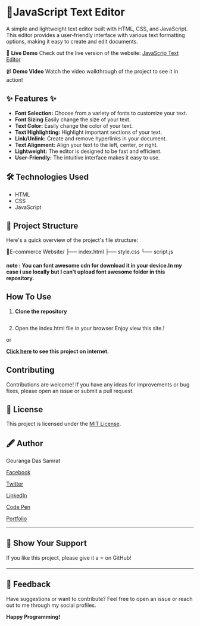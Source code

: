 #  📝JavaScript Text Editor


A simple and lightweight text editor built with HTML, CSS, and JavaScript. This editor provides a user-friendly interface with various text formatting options, making it easy to create and edit documents.

🌟 **Live Demo**
Check out the live version of the website: [JavaScrip Text Editor]()

📹 **Demo Video**
Watch the video walkthrough of the project to see it in action!

## ✨ Features ✨

*   **Font Selection:** Choose from a variety of fonts to customize your text.
*   **Font Sizing** Easily change the size of your text.
*   **Text Color:** Easily change the color of your text.
*   **Text Highlighting:** Highlight important sections of your text.
*   **Link/Unlink:** Create and remove hyperlinks in your document.
*   **Text Alignment:** Align your text to the left, center, or right.
*   **Lightweight:** The editor is designed to be fast and efficient.
*   **User-Friendly:** The intuitive interface makes it easy to use.

## ️🛠️ Technologies Used ️

*   HTML
*   CSS
*   JavaScript

## 📂 Project Structure

Here's a quick overview of the project's file structure:

📂E-commerce Website/
├── index.html
├── style.css
└── script.js

#### note : You can font awesome cdn for download it in your device.In my case i use locally but I can't upload font awesome folder in this repository.

## How To Use

1. **Clone the repository**
   ```bash

2. Open the index.html file in your browser
Enjoy view this site.!

or

**[Click here]() to see this project on internet.**

##  Contributing

Contributions are welcome! If you have any ideas for improvements or bug fixes, please open an issue or submit a pull request.

## 📰 License

This project is licensed under the [MIT License](https://opensource.org/licenses/MIT).

## 🖋️ Author

Gouranga Das Samrat

[Facebook](https://www.facebook.com/gourangadassamrat)

[Twitter](https://x.com/gouranga_khulna)

[LinkedIn](https://bd.linkedin.com/in/gouranga-das-samrat-330311294)

[Code Pen](https://codepen.io/gouranga-das-samrat)

[Portfolio](https://gourangadassamrat.my.canva.site/)



---

## 🌟 Show Your Support

If you like this project, please give it a ⭐ on GitHub!


---
## 📢 Feedback

Have suggestions or want to contribute? Feel free to open an issue or reach out to me through my social profiles.

**Happy Programming!**